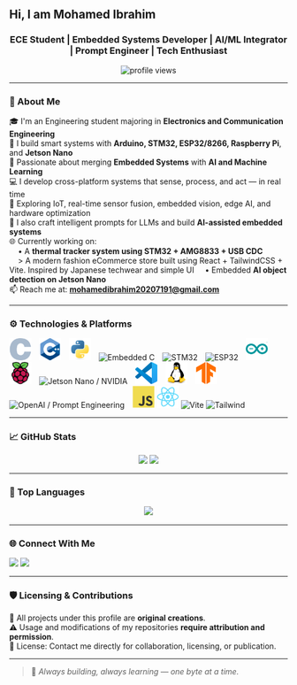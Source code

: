 ## Hi, I am Mohamed Ibrahim
<h3 align="center">ECE Student | Embedded Systems Developer | AI/ML Integrator | Prompt Engineer | Tech Enthusiast</h3>

<p align="center">
  <img src="https://komarev.com/ghpvc/?username=ibrahim307le&label=Profile%20views&color=0e75b6&style=flat" alt="profile views" />
</p>

---

### 🧠 About Me

🎓 I'm an Engineering student majoring in **Electronics and Communication Engineering**  
🔩 I build smart systems with **Arduino, STM32, ESP32/8266, Raspberry Pi**, and **Jetson Nano**  
🤖 Passionate about merging **Embedded Systems** with **AI and Machine Learning**  
💻 I develop cross-platform systems that sense, process, and act — in real time  
📡 Exploring IoT, real-time sensor fusion, embedded vision, edge AI, and hardware optimization  
🧠 I also craft intelligent prompts for LLMs and build **AI-assisted embedded systems**  
🌐 Currently working on:  
&nbsp;&nbsp;&nbsp;&nbsp;• A **thermal tracker system using STM32 + AMG8833 + USB CDC**  
&nbsp;&nbsp;&nbsp;&nbsp;> A modern fashion eCommerce store built using React + TailwindCSS + Vite. Inspired by Japanese techwear and simple UI
&nbsp;&nbsp;&nbsp;&nbsp;• Embedded **AI object detection on Jetson Nano**  
📫 Reach me at: **mohamedibrahim20207191@gmail.com**

---

### ⚙️ Technologies & Platforms

<p align="left">
  <img src="https://raw.githubusercontent.com/devicons/devicon/master/icons/c/c-original.svg" alt="C" width="40" style="margin-right: 10px;" />
  <img src="https://raw.githubusercontent.com/devicons/devicon/master/icons/cplusplus/cplusplus-original.svg" alt="C++" width="40" style="margin-right: 10px;" />
  <img src="https://raw.githubusercontent.com/devicons/devicon/master/icons/python/python-original.svg" alt="Python" width="40" style="margin-right: 10px;" />
  <img src="https://img.icons8.com/external-flaticons-lineal-color-flat-icons/64/null/external-microchip-computer-science-flaticons-lineal-color-flat-icons.png" alt="Embedded C" width="40" style="margin-right:10px;" />
  <img src="https://upload.wikimedia.org/wikipedia/commons/b/b6/Logo_STM32.svg" alt="STM32" width="40" style="margin-right: 10px;" />
  <img src="https://upload.wikimedia.org/wikipedia/commons/3/3c/ESP32_Logo.svg" alt="ESP32" width="40" style="margin-right: 10px;" />
  <img src="https://raw.githubusercontent.com/devicons/devicon/master/icons/arduino/arduino-original.svg" alt="Arduino" width="40" style="margin-right: 10px;" />
  <img src="https://raw.githubusercontent.com/devicons/devicon/master/icons/raspberrypi/raspberrypi-original.svg" alt="Raspberry Pi" width="40" style="margin-right: 10px;" />
  <img src="https://upload.wikimedia.org/wikipedia/commons/2/21/Nvidia_logo.svg" alt="Jetson Nano / NVIDIA" width="40" style="margin-right: 10px;" />
  <img src="https://raw.githubusercontent.com/devicons/devicon/master/icons/vscode/vscode-original.svg" alt="VS Code" width="40" style="margin-right: 10px;" />
  <img src="https://raw.githubusercontent.com/devicons/devicon/master/icons/linux/linux-original.svg" alt="Linux" width="40" style="margin-right: 10px;" />
  <img src="https://raw.githubusercontent.com/devicons/devicon/master/icons/tensorflow/tensorflow-original.svg" alt="TensorFlow / AI" width="40" style="margin-right: 10px;" />
  <img src="https://upload.wikimedia.org/wikipedia/commons/0/04/OpenAI_Logo.svg" alt="OpenAI / Prompt Engineering" width="40" style="margin-right: 10px;" />
  <img src="https://raw.githubusercontent.com/devicons/devicon/master/icons/javascript/javascript-original.svg" alt="JS" width="40"/>
  <img src="https://raw.githubusercontent.com/devicons/devicon/master/icons/react/react-original.svg" alt="React" width="40"/>
  <img src="https://vitejs.dev/logo.svg" alt="Vite" width="40"/>
  <img src="https://www.vectorlogo.zone/logos/tailwindcss/tailwindcss-icon.svg" alt="Tailwind" width="40"/>
</p>

</p>

---

### 📈 GitHub Stats

<p align="center">
  <img src="https://github-readme-stats.vercel.app/api?username=ibrahim307le&show_icons=true&theme=react&border_radius=10&hide=stars" />
  <img src="https://github-readme-streak-stats.herokuapp.com/?user=ibrahim307le&theme=react" />
</p>

---

### 📌 Top Languages

<p align="center">
  <img src="https://github-readme-stats.vercel.app/api/top-langs/?username=ibrahim307le&layout=compact&theme=react" />
</p>

---

### 🌐 Connect With Me

<p align="left">
  <a href="mailto:mohamedibrahim20207191@gmail.com"><img src="https://img.shields.io/badge/Gmail-D14836?style=flat&logo=gmail&logoColor=white" /></a>
  <a href="https://github.com/ibrahim307le"><img src="https://img.shields.io/badge/GitHub-181717?style=flat&logo=github&logoColor=white" /></a>
</p>

---

### 🛡 Licensing & Contributions

📝 All projects under this profile are **original creations**.  
⚠️ Usage and modifications of my repositories **require attribution and permission**.  
📜 License: Contact me directly for collaboration, licensing, or publication.

---

> 🔧 *Always building, always learning — one byte at a time.*
